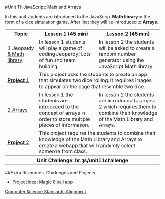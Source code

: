 #Unit 11: JavaScript: Math and Arrays

In this unit students are introduced to the JavaScript **Math library** in the form of a dice simulation game. After that they will be introduced to **Arrays**.
<table>
<tr>
	<th>Topic</th>
	<th>Lesson 1 (45 min)</th>
	<th>Lesson 2 (45 min)</th>
</tr>
<tr>
	<td><a href="topics/topic1">1 Jeopardy & Math library</a></td>
	<td>In lesson 1 students will play a game of coding Jeopardy! Lots of fun and team building.</td>
	<td>In lesson 2 the students will be asked to create a random number generator using the JavaScript Math library. </td>
</tr>
<tr>
	<td><strong><a href="projects/project1">Project 1</a></strong></td>
	<td colspan="2">This project asks the students to create an app that simulates two dice rolling. It requires images to appear on the page that resemble two dice. </td>
</tr>

<tr>
	<td><a href="topics/topic2">2 Arrays </a></td>
	<td>In lesson 1 the students are introduced to the concept of arrays in order to store multiple pieces of information.</td>
	<td>In lesson 2  the students are introduced to project 2 which requires them to combine their knowledge of the Math Library and Arrays.</td>
</tr>
<tr>
	<td><strong><a href="projects/project2">Project 2</a></strong></td>
	<td colspan="2">This project requires the students to combine their knowledge of the Math Library and Arrays to create a webapp that will randomly select someone from class. </td>
	<tr>
	<th align="center" colspan="3">Unit Challenge: hr.gs/unit11challenge </th>
</tr>
</tr>
</table>


##Extra Resources, Challenges and Projects

* Project Idea: Magic 8 ball app

[Computer Science Standards Alignment](csStandards.md)



